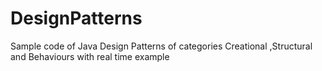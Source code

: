 # DesignPatterns
Sample code of Java Design Patterns of categories Creational ,Structural and Behaviours with real time example
